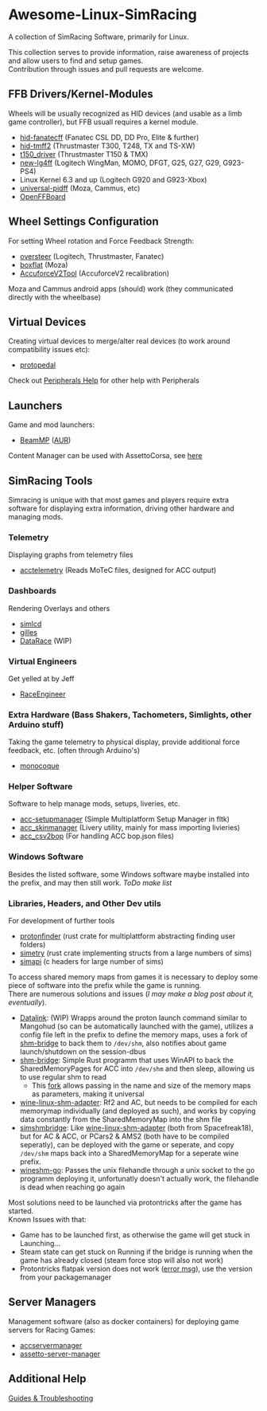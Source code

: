 # Awesome-Linux-SimRacing
A collection of SimRacing Software, primarily for Linux.  
  
This collection serves to provide information, raise awareness of projects and allow users to find and setup games.  
Contribution through issues and pull requests are welcome.

## FFB Drivers/Kernel-Modules 
Wheels will be usually recognized as HID devices (and usable as a limb game controller), but FFB usuall requires a kernel module.  
- [hid-fanatecff](https://github.com/gotzl/hid-fanatecff) (Fanatec CSL DD, DD Pro, Elite & further)
- [hid-tmff2](https://github.com/Kimplul/hid-tmff2) (Thrustmaster T300, T248, TX and TS-XW)
- [t150_driver](https://github.com/scarburato/t150_driver) (Thrustmaster T150 & TMX)
- [new-lg4ff](https://github.com/berarma/new-lg4ff) (Logitech WingMan, MOMO, DFGT, G25, G27, G29, G923-PS4)
- Linux Kernel 6.3 and up (Logitech G920 and G923-Xbox)
- [universal-pidff](https://github.com/JacKeTUs/universal-pidff) (Moza, Cammus, etc)
- [OpenFFBoard](https://github.com/Ultrawipf/OpenFFBoard)


## Wheel Settings Configuration
For setting Wheel rotation and Force Feedback Strength:
- [oversteer](https://github.com/berarma/oversteer) (Logitech, Thrustmaster, Fanatec)
- [boxflat](https://github.com/Lawstorant/boxflat) (Moza)
- [AccuforceV2Tool](https://github.com/Spacefreak18/accuforcev2tool) (AccuforceV2 recalibration)


Moza and Cammus android apps (should) work (they communicated directly with the wheelbase)

## Virtual Devices
Creating virtual devices to merge/alter real devices (to work around compatibility issues etc):
- [protopedal](https://gitlab.com/openirseny/protopedal)
  
Check out [Peripherals Help](/Additional/Peripherals-Help.md) for other help with Peripherals

## Launchers
Game and mod launchers:
- [BeamMP](/Additional/BeamMP.md) ([AUR](https://aur.archlinux.org/packages/beammp-launcher-git))
  
Content Manager can be used with AssettoCorsa, see [here](/Additional/AssettoCorsa-Guide.md)

## SimRacing Tools
Simracing is unique with that most games and players require extra software for displaying extra information, driving other hardware and managing mods.

### Telemetry
Displaying graphs from telemetry files
- [acctelemetry](https://github.com/gotzl/acctelemetry) (Reads MoTeC files, designed for ACC output)

### Dashboards
Rendering Overlays and others
- [simlcd](https://github.com/Spacefreak18/simlcd)
- [gilles](https://github.com/Spacefreak18/gilles)
- [DataRace](https://github.com/LukasLichten/DataRace) (WIP)

### Virtual Engineers
Get yelled at by Jeff
- [RaceEngineer](https://github.com/Spacefreak18/raceengineer)

### Extra Hardware (Bass Shakers, Tachometers, Simlights, other Arduino stuff)
Taking the game telemetry to physical display, provide additional force feedback, etc. (often through Arduino's)
- [monocoque](https://github.com/Spacefreak18/monocoque)

### Helper Software
Software to help manage mods, setups, liveries, etc.
- [acc-setupmanager](https://gitlab.com/LukasLichten/acc-setupmanager) (Simple Multiplatform Setup Manager in fltk)
- [acc_skinmanager](https://github.com/LukasLichten/acc_skinmanager) (Livery utility, mainly for mass importing livieries)
- [acc_csv2bop](https://github.com/LukasLichten/acc_csv2bop) (For handling ACC bop.json files)

### Windows Software
Besides the listed software, some Windows software maybe installed into the prefix, and may then still work.
*ToDo make list*

### Libraries, Headers, and Other Dev utils
For development of further tools
- [protonfinder](https://github.com/LukasLichten/proton-finder) (rust crate for multiplattform abstracting finding user folders)
- [simetry](https://github.com/adnanademovic/simetry) (rust crate implementing structs from a large numbers of sims)
- [simapi](https://github.com/spacefreak18/simapi) (c headers for large number of sims)
  
To access shared memory maps from games it is necessary to deploy some piece of software into the prefix while the game is running.  
There are numerous solutions and issues (*I may make a blog post about it, eventually*).
- [Datalink](https://github.com/LukasLichten/Datalink): (WIP) Wrapps around the proton launch command similar to Mangohud (so can be automatically launched with the game), utilizes a config file left in the prefix to define the memory maps, uses a fork of [shm-bridge](https://github.com/poljar/shm-bridge) to back them to `/dev/shm`, also notifies about game launch/shutdown on the session-dbus
- [shm-bridge](https://github.com/poljar/shm-bridge): Simple Rust programm that uses WinAPI to back the SharedMemoryPages for ACC into `/dev/shm` and then sleep, allowing us to use regular shm to read
  - This [fork](https://github.com/LukasLichten/shm-bridge/tree/generalized) allows passing in the name and size of the memory maps as parameters, making it universal
- [wine-linux-shm-adapter](https://github.com/Spacefreak18/wine-linux-shm-adapter): Rf2 and AC, but needs to be compiled for each memorymap individually (and deployed as such), and works by copying data constantly from the SharedMemoryMap into the shm file
- [simshmbridge](https://github.com/Spacefreak18/simshmbridge): Like [wine-linux-shm-adapter](https://github.com/Spacefreak18/wine-linux-shm-adapter) (both from Spacefreak18), but for AC & ACC, or PCars2 & AMS2 (both have to be compiled seperatly), can be deployed with the game or seperate, and copy `/dev/shm` maps back into a SharedMemoryMap for a seperate wine prefix.
- [wineshm-go](https://github.com/LeonB/wineshm-go): Passes the unix filehandle through a unix socket to the go programm deploying it, unfortunatly doesn't actually work, the filehandle is dead when reaching go again

Most solutions need to be launched via protontricks after the game has started.  
Known Issues with that:
- Game has to be launched first, as otherwise the game will get stuck in Launching...
- Steam state can get stuck on Running if the bridge is running when the game has already closed (steam force stop will also not work)
- Protontricks flatpak version does not work ([error msg](https://gitlab.com/LukasLichten/wine-shakedown#running)), use the version from your packagemanager

## Server Managers
Management software (also as docker containers) for deploying game servers for Racing Games:
- [accservermanager](https://github.com/gotzl/accservermanager) 
- [assetto-server-manager](https://github.com/JustaPenguin/assetto-server-manager) 

## Additional Help
[Guides & Troubleshooting](/Additional/Readme.md)  

